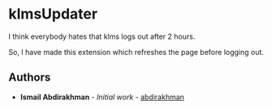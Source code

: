 # klmsUpdater
I think everybody hates that klms logs out after 2 hours.

So, I have made this extension which refreshes the page before logging out.

## Authors

* **Ismail Abdirakhman** - *Initial work* - [abdirakhman](https://github.com/abdirakhman)



